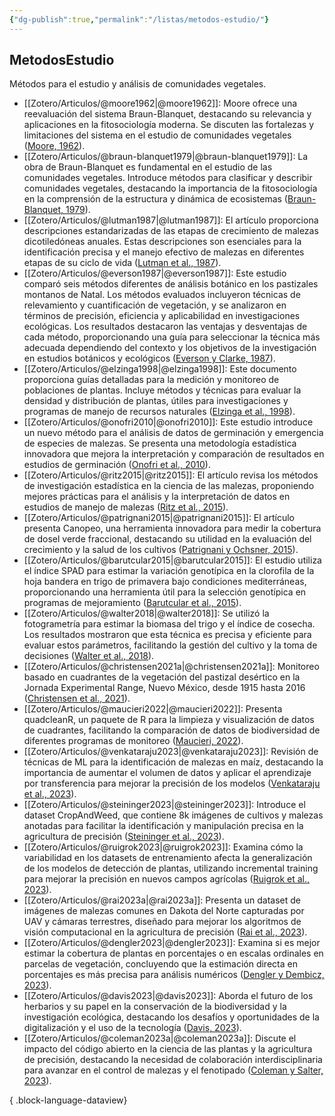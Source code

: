```yaml
---
{"dg-publish":true,"permalink":"/listas/metodos-estudio/"}
---
```



## MetodosEstudio
Métodos para el estudio y análisis de comunidades vegetales.

- [[Zotero/Articulos/@moore1962\|@moore1962]]: Moore ofrece una reevaluación del sistema Braun-Blanquet, destacando su relevancia y aplicaciones en la fitosociología moderna. Se discuten las fortalezas y limitaciones del sistema en el estudio de comunidades vegetales ([Moore, 1962](zotero://select/library/items/5FARMSRI)).
- [[Zotero/Articulos/@braun-blanquet1979\|@braun-blanquet1979]]: La obra de Braun-Blanquet es fundamental en el estudio de las comunidades vegetales. Introduce métodos para clasificar y describir comunidades vegetales, destacando la importancia de la fitosociología en la comprensión de la estructura y dinámica de ecosistemas ([Braun-Blanquet, 1979](zotero://select/library/items/39UIN78I)).
- [[Zotero/Articulos/@lutman1987\|@lutman1987]]: El artículo proporciona descripciones estandarizadas de las etapas de crecimiento de malezas dicotiledóneas anuales. Estas descripciones son esenciales para la identificación precisa y el manejo efectivo de malezas en diferentes etapas de su ciclo de vida ([Lutman et al., 1987](zotero://select/library/items/2ELZC8XX)).
- [[Zotero/Articulos/@everson1987\|@everson1987]]: Este estudio comparó seis métodos diferentes de análisis botánico en los pastizales montanos de Natal. Los métodos evaluados incluyeron técnicas de relevamiento y cuantificación de vegetación, y se analizaron en términos de precisión, eficiencia y aplicabilidad en investigaciones ecológicas. Los resultados destacaron las ventajas y desventajas de cada método, proporcionando una guía para seleccionar la técnica más adecuada dependiendo del contexto y los objetivos de la investigación en estudios botánicos y ecológicos ([Everson y Clarke, 1987](zotero://select/library/items/NRBFAMMR)).
- [[Zotero/Articulos/@elzinga1998\|@elzinga1998]]: Este documento proporciona guías detalladas para la medición y monitoreo de poblaciones de plantas. Incluye métodos y técnicas para evaluar la densidad y distribución de plantas, útiles para investigaciones y programas de manejo de recursos naturales ([Elzinga et al., 1998](zotero://select/library/items/25VJSGB3)).
- [[Zotero/Articulos/@onofri2010\|@onofri2010]]: Este estudio introduce un nuevo método para el análisis de datos de germinación y emergencia de especies de malezas. Se presenta una metodología estadística innovadora que mejora la interpretación y comparación de resultados en estudios de germinación ([Onofri et al., 2010](zotero://select/library/items/43EZ6MPJ)).
- [[Zotero/Articulos/@ritz2015\|@ritz2015]]: El artículo revisa los métodos de investigación estadística en la ciencia de las malezas, proponiendo mejores prácticas para el análisis y la interpretación de datos en estudios de manejo de malezas ([Ritz et al., 2015](zotero://select/library/items/V5WZY2VJ)).
- [[Zotero/Articulos/@patrignani2015\|@patrignani2015]]: El artículo presenta Canopeo, una herramienta innovadora para medir la cobertura de dosel verde fraccional, destacando su utilidad en la evaluación del crecimiento y la salud de los cultivos ([Patrignani y Ochsner, 2015](zotero://select/library/items/YFYYKRMX)).
- [[Zotero/Articulos/@barutcular2015\|@barutcular2015]]: El estudio utiliza el índice SPAD para estimar la variación genotípica en la clorofila de la hoja bandera en trigo de primavera bajo condiciones mediterráneas, proporcionando una herramienta útil para la selección genotípica en programas de mejoramiento ([Barutcular et al., 2015](zotero://select/library/items/YYTDWJNC)).
- [[Zotero/Articulos/@walter2018\|@walter2018]]: Se utilizó la fotogrametría para estimar la biomasa del trigo y el índice de cosecha. Los resultados mostraron que esta técnica es precisa y eficiente para evaluar estos parámetros, facilitando la gestión del cultivo y la toma de decisiones ([Walter et al., 2018](zotero://select/library/items/DBNARR5D)).
- [[Zotero/Articulos/@christensen2021a\|@christensen2021a]]: Monitoreo basado en cuadrantes de la vegetación del pastizal desértico en la Jornada Experimental Range, Nuevo México, desde 1915 hasta 2016 ([Christensen et al., 2021](zotero://select/library/items/LT624ZSW)).
- [[Zotero/Articulos/@maucieri2022\|@maucieri2022]]: Presenta quadcleanR, un paquete de R para la limpieza y visualización de datos de cuadrantes, facilitando la comparación de datos de biodiversidad de diferentes programas de monitoreo ([Maucieri, 2022](zotero://select/library/items/7LJ7XRQK)).
- [[Zotero/Articulos/@venkataraju2023\|@venkataraju2023]]: Revisión de técnicas de ML para la identificación de malezas en maíz, destacando la importancia de aumentar el volumen de datos y aplicar el aprendizaje por transferencia para mejorar la precisión de los modelos ([Venkataraju et al., 2023](zotero://select/library/items/L6QXYXXC)).
- [[Zotero/Articulos/@steininger2023\|@steininger2023]]: Introduce el dataset CropAndWeed, que contiene 8k imágenes de cultivos y malezas anotadas para facilitar la identificación y manipulación precisa en la agricultura de precisión ([Steininger et al., 2023](zotero://select/library/items/WWM23W8F)).
- [[Zotero/Articulos/@ruigrok2023\|@ruigrok2023]]: Examina cómo la variabilidad en los datasets de entrenamiento afecta la generalización de los modelos de detección de plantas, utilizando incremental training para mejorar la precisión en nuevos campos agrícolas ([Ruigrok et al., 2023](zotero://select/library/items/ESBLX32R)).
- [[Zotero/Articulos/@rai2023a\|@rai2023a]]: Presenta un dataset de imágenes de malezas comunes en Dakota del Norte capturadas por UAV y cámaras terrestres, diseñado para mejorar los algoritmos de visión computacional en la agricultura de precisión ([Rai et al., 2023](zotero://select/library/items/CYYE77W5)).
- [[Zotero/Articulos/@dengler2023\|@dengler2023]]: Examina si es mejor estimar la cobertura de plantas en porcentajes o en escalas ordinales en parcelas de vegetación, concluyendo que la estimación directa en porcentajes es más precisa para análisis numéricos ([Dengler y Dembicz, 2023](zotero://select/library/items/YZVWDKY6)).
- [[Zotero/Articulos/@davis2023\|@davis2023]]: Aborda el futuro de los herbarios y su papel en la conservación de la biodiversidad y la investigación ecológica, destacando los desafíos y oportunidades de la digitalización y el uso de la tecnología ([Davis, 2023](zotero://select/library/items/I2CAXXIN)).
- [[Zotero/Articulos/@coleman2023a\|@coleman2023a]]: Discute el impacto del código abierto en la ciencia de las plantas y la agricultura de precisión, destacando la necesidad de colaboración interdisciplinaria para avanzar en el control de malezas y el fenotipado ([Coleman y Salter, 2023](zotero://select/library/items/SF7LMTQ5)).

{ .block-language-dataview}